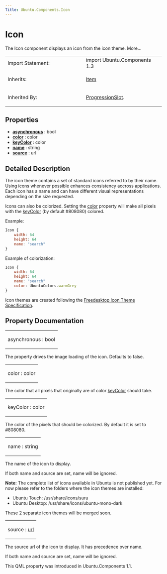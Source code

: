 ```yaml
---
Title: Ubuntu.Components.Icon
---
```

        
Icon
====

<span class="subtitle"></span>
The Icon component displays an icon from the icon theme. More...

<table>
<colgroup>
<col width="50%" />
<col width="50%" />
</colgroup>
<tbody>
<tr class="odd">
<td>Import Statement:</td>
<td>import Ubuntu.Components 1.3</td>
</tr>
<tr class="even">
<td>Inherits:</td>
<td><p><a href="../sdk-14.10/QtQuick.Item.md">Item</a></p></td>
</tr>
<tr class="odd">
<td>Inherited By:</td>
<td><p><a href="Ubuntu.Components.ProgressionSlot.md">ProgressionSlot</a>.</p></td>
</tr>
</tbody>
</table>

<span id="properties"></span>
Properties
----------

-   ****[asynchronous](#asynchronous-prop)**** : bool
-   ****[color](#color-prop)**** : color
-   ****[keyColor](#keyColor-prop)**** : color
-   ****[name](#name-prop)**** : string
-   ****[source](#source-prop)**** : url

<span id="details"></span>
Detailed Description
--------------------

The icon theme contains a set of standard icons referred to by their name. Using icons whenever possible enhances consistency accross applications. Each icon has a name and can have different visual representations depending on the size requested.

Icons can also be colorized. Setting the [color](#color-prop) property will make all pixels with the [keyColor](#keyColor-prop) (by default \#808080) colored.

Example:

``` qml
Icon {
    width: 64
    height: 64
    name: "search"
}
```

Example of colorization:

``` qml
Icon {
    width: 64
    height: 64
    name: "search"
    color: UbuntuColors.warmGrey
}
```

Icon themes are created following the [Freedesktop Icon Theme Specification](http://standards.freedesktop.org/icon-theme-spec/icon-theme-spec-latest.html).

Property Documentation
----------------------

<table>
<colgroup>
<col width="100%" />
</colgroup>
<tbody>
<tr class="odd">
<td><p><span id="asynchronous-prop"></span><span class="name">asynchronous</span> : <span class="type">bool</span></p></td>
</tr>
</tbody>
</table>

The property drives the image loading of the icon. Defaults to false.

<table>
<colgroup>
<col width="100%" />
</colgroup>
<tbody>
<tr class="odd">
<td><p><span id="color-prop"></span><span class="name">color</span> : <span class="type">color</span></p></td>
</tr>
</tbody>
</table>

The color that all pixels that originally are of color [keyColor](#keyColor-prop) should take.

<table>
<colgroup>
<col width="100%" />
</colgroup>
<tbody>
<tr class="odd">
<td><p><span id="keyColor-prop"></span><span class="name">keyColor</span> : <span class="type">color</span></p></td>
</tr>
</tbody>
</table>

The color of the pixels that should be colorized. By default it is set to \#808080.

<table>
<colgroup>
<col width="100%" />
</colgroup>
<tbody>
<tr class="odd">
<td><p><span id="name-prop"></span><span class="name">name</span> : <span class="type">string</span></p></td>
</tr>
</tbody>
</table>

The name of the icon to display.

If both name and source are set, name will be ignored.

**Note:** The complete list of icons available in Ubuntu is not published yet. For now please refer to the folders where the icon themes are installed:

-   Ubuntu Touch: /usr/share/icons/suru
-   Ubuntu Desktop: /usr/share/icons/ubuntu-mono-dark

These 2 separate icon themes will be merged soon.

<table>
<colgroup>
<col width="100%" />
</colgroup>
<tbody>
<tr class="odd">
<td><p><span id="source-prop"></span><span class="name">source</span> : <span class="type"><a href="http://doc.qt.io/qt-5/qml-url.html">url</a></span></p></td>
</tr>
</tbody>
</table>

The source url of the icon to display. It has precedence over name.

If both name and source are set, name will be ignored.

This QML property was introduced in Ubuntu.Components 1.1.

